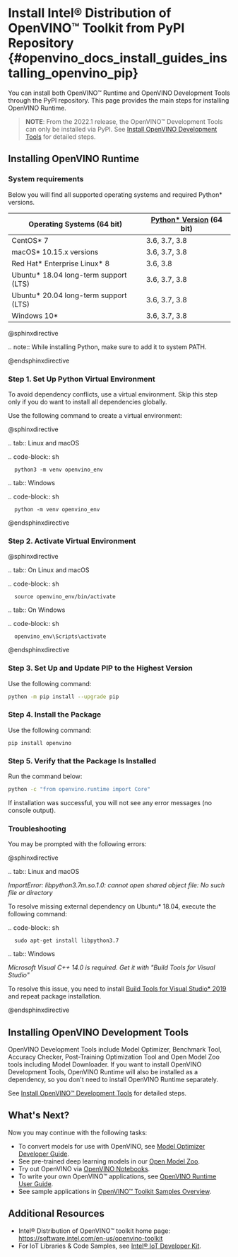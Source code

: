 # Install Intel® Distribution of OpenVINO™ Toolkit from PyPI Repository {#openvino_docs_install_guides_installing_openvino_pip}

You can install both OpenVINO™ Runtime and OpenVINO Development Tools through the PyPI repository. This page provides the main steps for installing OpenVINO Runtime.

> **NOTE**: From the 2022.1 release, the OpenVINO™ Development Tools can only be installed via PyPI. See [Install OpenVINO Development Tools](installing-model-dev-tools.md) for detailed steps.
## Installing OpenVINO Runtime

### System requirements

Below you will find all supported operating systems and required Python\* versions. 

|Operating Systems (64 bit)                        | [Python\* Version](https://www.python.org/downloads/) (64 bit)                 |
|--------------------------------------------------|--------------------------------------------------------------------------------|
|CentOS* 7                                         | 3.6, 3.7, 3.8                                                                  |
|macOS* 10.15.x versions                           | 3.6, 3.7, 3.8                                                                  |
|Red Hat* Enterprise Linux* 8                      | 3.6, 3.8                                                                       |
|Ubuntu* 18.04 long-term support (LTS)             | 3.6, 3.7, 3.8                                                                  |
|Ubuntu* 20.04 long-term support (LTS)             | 3.6, 3.7, 3.8                                                                  |
|Windows 10*                                       | 3.6, 3.7, 3.8                                                                  |

@sphinxdirective

.. note::
   While installing Python, make sure to add it to system PATH.

@endsphinxdirective

### Step 1. Set Up Python Virtual Environment

To avoid dependency conflicts, use a virtual environment. Skip this step only if you do want to install all dependencies globally.

Use the following command to create a virtual environment:

@sphinxdirective

.. tab:: Linux and macOS

   .. code-block:: sh

      python3 -m venv openvino_env

.. tab:: Windows

   .. code-block:: sh

      python -m venv openvino_env


@endsphinxdirective

### Step 2. Activate Virtual Environment

@sphinxdirective

.. tab:: On Linux and macOS

   .. code-block:: sh

      source openvino_env/bin/activate

.. tab:: On Windows

   .. code-block:: sh

      openvino_env\Scripts\activate


@endsphinxdirective

### Step 3. Set Up and Update PIP to the Highest Version

Use the following command:
```sh
python -m pip install --upgrade pip
```

### Step 4. Install the Package

Use the following command:
```
pip install openvino
```

### Step 5. Verify that the Package Is Installed

Run the command below:
```sh
python -c "from openvino.runtime import Core"
```

If installation was successful, you will not see any error messages (no console output).

### Troubleshooting

You may be prompted with the following errors:

@sphinxdirective

.. tab:: Linux and macOS

   *ImportError: libpython3.7m.so.1.0: cannot open shared object file: No such file or directory*
   
   To resolve missing external dependency on Ubuntu* 18.04, execute the following command:

   .. code-block:: sh

      sudo apt-get install libpython3.7

.. tab:: Windows

   *Microsoft Visual C++ 14.0 is required. Get it with "Build Tools for Visual Studio"*

   To resolve this issue, you need to install [Build Tools for Visual Studio* 2019](https://visualstudio.microsoft.com/downloads/#build-tools-for-visual-studio-2019) and repeat package installation.


@endsphinxdirective

## Installing OpenVINO Development Tools

OpenVINO Development Tools include Model Optimizer, Benchmark Tool, Accuracy Checker, Post-Training Optimization Tool and Open Model Zoo tools including Model Downloader. If you want to install OpenVINO Development Tools, OpenVINO Runtime will also be installed as a dependency, so you don't need to install OpenVINO Runtime separately.

See [Install OpenVINO™ Development Tools](installing-model-dev-tools.md) for detailed steps.


## What's Next?

Now you may continue with the following tasks:

* To convert models for use with OpenVINO, see [Model Optimizer Developer Guide](../MO_DG/Deep_Learning_Model_Optimizer_DevGuide.md).
* See pre-trained deep learning models in our [Open Model Zoo](../model_zoo.md).
* Try out OpenVINO via [OpenVINO Notebooks](https://docs.openvino.ai/latest/notebooks/notebooks.html).
* To write your own OpenVINO™ applications, see [OpenVINO Runtime User Guide](../OV_Runtime_UG/openvino_intro.md).
* See sample applications in [OpenVINO™ Toolkit Samples Overview](../OV_Runtime_UG/Samples_Overview.md).


## Additional Resources

- Intel® Distribution of OpenVINO™ toolkit home page: <https://software.intel.com/en-us/openvino-toolkit>
- For IoT Libraries & Code Samples, see [Intel® IoT Developer Kit](https://github.com/intel-iot-devkit).
